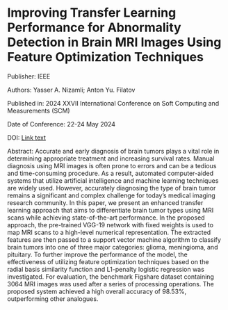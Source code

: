 # Improving Transfer Learning Performance for Abnormality Detection in Brain MRI Images Using Feature Optimization Techniques

Publisher: IEEE

Authors: Yasser A. Nizamli; Anton Yu. Filatov

Published in: 2024 XXVII International Conference on Soft Computing and Measurements (SCM)

Date of Conference: 22-24 May 2024

DOI: [Link text](10.1109/SCM62608.2024.10554161)

Abstract:
Accurate and early diagnosis of brain tumors plays a vital role in determining appropriate treatment and increasing survival rates. Manual diagnosis using MRI images is often prone to errors and can be a tedious and time-consuming procedure. As a result, automated computer-aided systems that utilize artificial intelligence and machine learning techniques are widely used. However, accurately diagnosing the type of brain tumor remains a significant and complex challenge for today’s medical imaging research community. In this paper, we present an enhanced transfer learning approach that aims to differentiate brain tumor types using MRI scans while achieving state-of-the-art performance. In the proposed approach, the pre-trained VGG-19 network with fixed weights is used to map MRI scans to a high-level numerical representation. The extracted features are then passed to a support vector machine algorithm to classify brain tumors into one of three major categories: glioma, meningioma, and pituitary. To further improve the performance of the model, the effectiveness of utilizing feature optimization techniques based on the radial basis similarity function and L1-penalty logistic regression was investigated. For evaluation, the benchmark Figshare dataset containing 3064 MRI images was used after a series of processing operations. The proposed system achieved a high overall accuracy of 98.53%, outperforming other analogues.
